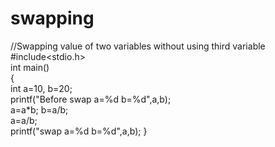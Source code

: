 # swapping
//Swapping value of two variables without using third variable
#include<stdio.h>    
 int main()    
{    
int a=10, b=20;      
printf("Before swap a=%d b=%d",a,b);       
a=a*b;
b=a/b;  
a=a/b;   
printf("swap a=%d b=%d",a,b);
}
